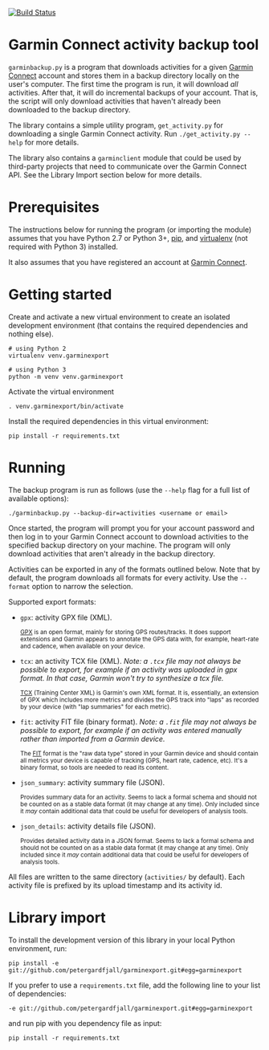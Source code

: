 [![Build Status](https://travis-ci.org/petergardfjall/garminexport.svg?branch=master)](https://travis-ci.org/petergardfjall/garminexport)

Garmin Connect activity backup tool
===================================
``garminbackup.py`` is a program that downloads activities for a
given [Garmin Connect](http://connect.garmin.com/) account and stores
them in a backup directory locally on the user's computer. The first time
the program is run, it will download *all* activities. After that, it will
do incremental backups of your account. That is, the script will only download
activities that haven't already been downloaded to the backup directory.

The library contains a simple utility program, ``get_activity.py`` for
downloading a single Garmin Connect activity. Run ``./get_activity.py --help``
for more details.

The library also contains a ``garminclient`` module that could be used by third-party
projects that need to communicate over the Garmin Connect API. See the
Library Import section below for more details.


Prerequisites
=============
The instructions below for running the program (or importing the module)
assumes that you have Python 2.7 or Python 3+,
[pip](http://pip.readthedocs.org/en/latest/installing.html), and
[virtualenv](http://virtualenv.readthedocs.org/en/latest/virtualenv.html#installation)
(not required with Python 3) installed.

It also assumes that you have registered an account at
[Garmin Connect](http://connect.garmin.com/).


Getting started
===============
Create and activate a new virtual environment to create an isolated development
environment (that contains the required dependencies and nothing else).

    # using Python 2
    virtualenv venv.garminexport

    # using Python 3
    python -m venv venv.garminexport

Activate the virtual environment

    . venv.garminexport/bin/activate

Install the required dependencies in this virtual environment:

    pip install -r requirements.txt



Running
=======
The backup program is run as follows (use the ``--help`` flag for a full list
of available options):

    ./garminbackup.py --backup-dir=activities <username or email>

Once started, the program will prompt you for your account password and then
log in to your Garmin Connect account to download activities to the specified
backup directory on your machine. The program will only download activities
that aren't already in the backup directory.

Activities can be exported in any of the formats outlined below. Note that
by default, the program downloads all formats for every activity. Use the
``--format`` option to narrow the selection.

Supported export formats:


  -   ``gpx``: activity GPX file (XML).

      <sub>[GPX](https://en.wikipedia.org/wiki/GPS_Exchange_Format) is an open
      format, mainly for storing GPS routes/tracks. It does support extensions
      and Garmin appears to annotate the GPS data with, for example, heart-rate
      and cadence, when available on your device.</sub>

  -   ``tcx``: an activity TCX file (XML).
      *Note: a ``.tcx`` file may not always be possible to export, for example
      if an activity was uploaded in gpx format. In that case, Garmin won't try
      to synthesize a tcx file.*

      <sub>[TCX](https://en.wikipedia.org/wiki/Training_Center_XML) (Training
      Center XML) is Garmin's own XML format. It is, essentially, an extension
      of GPX which includes more metrics and divides the GPS track into "laps"
      as recorded by your device (with "lap summaries" for each metric).</sub>

  -   ``fit``: activity FIT file (binary format).
      *Note: a ``.fit`` file may not always be possible to export, for example
      if an activity was entered manually rather than imported from a Garmin device.*

      <sub>The [FIT](https://www.thisisant.com/resources/fit/) format is the
      "raw data type" stored in your Garmin device and should contain all
      metrics your device is capable of tracking (GPS, heart rate, cadence,
      etc). It's a binary format, so tools are needed to read its content.</sub>

  -   ``json_summary``: activity summary file (JSON).

      <sub>Provides summary data for an activity. Seems to lack a formal schema
      and should not be counted on as a stable data format (it may change at any
      time). Only included since it *may* contain additional data that could be
      useful for developers of analysis tools.</sub>

  -   ``json_details``: activity details file (JSON).

      <sub>Provides detailed activity data in a JSON format. Seems to lack a
      formal schema and should not be counted on as a stable data format (it may
      change at any time). Only included since it *may* contain additional data
      that could be useful for developers of analysis tools.</sub>

All files are written to the same directory (``activities/`` by default).
Each activity file is prefixed by its upload timestamp and its activity id.



Library import
==============
To install the development version of this library in your local Python
environment, run:

  `pip install -e git://github.com/petergardfjall/garminexport.git#egg=garminexport`

If you prefer to use a `requirements.txt` file, add the following line
to your list of dependencies:

  `-e git://github.com/petergardfjall/garminexport.git#egg=garminexport`

and run pip with you dependency file as input:

  `pip install -r requirements.txt`
